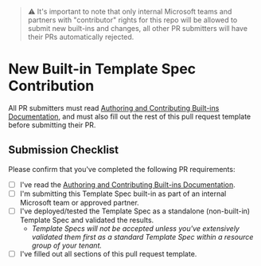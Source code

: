 > ⚠️ It's important to note that only internal Microsoft teams and partners with "contributor" rights for this repo will be allowed to submit new built-ins and changes, all other PR submitters will have their PRs automatically rejected.

# New Built-in Template Spec Contribution

All PR submitters must read [Authoring and Contributing Built-ins Documentation](././authoring-built-ins.md), and must also fill out the rest of this pull request template before submitting their PR.

## Submission Checklist

Please confirm that you've completed the following PR requirements:

* [ ] I've read the [Authoring and Contributing Built-ins Documentation](././authoring-built-ins.md).
* [ ] I'm submitting this Template Spec built-in as part of an internal Microsoft team or approved partner.
* [ ] I've deployed/tested the Template Spec as a standalone (non-built-in) Template Spec and validated the results.
    * _Template Specs will not be accepted unless you've extensively validated them first as a standard Template Spec within a resource group of your tenant._
* [ ] I've filled out all sections of this pull request template.
